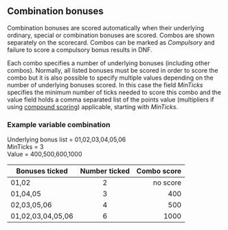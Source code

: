 ## Combination bonuses

Combination bonuses are scored automatically when their underlying ordinary, special or combination bonuses are scored. Combos are shown separately on the scorecard. Combos can be marked as *Compulsory* and failure to score a compulsory bonus results in DNF.

Each combo specifies a number of underlying bonuses (including other combos). Normally, all listed bonuses must be scored in order to score the combo but it is also possible to specify multiple values depending on the number of underlying bonuses scored. In this case the field *MinTicks* specifies the minimum number of ticks needed to score this combo and the value field holds a comma separated list of the points value \(multipliers if using [compound scoring](help:compound)) applicable, starting with *MinTicks*.

### Example variable combination
Underlying bonus list = 01,02,03,04,05,06  
MinTicks = 3  
Value = 400,500,600,1000

Bonuses ticked | Number ticked | Combo score
---            | :---:         | ---:
01,02          | 2             | no score
01,04,05       | 3             | 400
02,03,05,06    | 4             | 500
01,02,03,04,05,06 | 6          | 1000